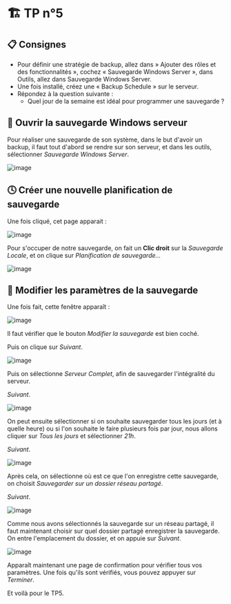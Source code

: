 # 🏗 TP n°5

## 📋 Consignes

- Pour définir une stratégie de backup, allez dans » Ajouter des rôles et des fonctionnalités »,
cochez « Sauvegarde Windows Server », dans Outils, allez dans Sauvegarde Windows Server.
- Une fois installé, créez une « Backup Schedule » sur le serveur.
- Répondez à la question suivante :
    - Quel jour de la semaine est idéal pour programmer une sauvegarde ?

## 💾 Ouvrir la sauvegarde Windows serveur

Pour réaliser une sauvegarde de son système, dans le but d'avoir un backup, il faut tout d'abord se rendre sur son serveur, et dans les outils, sélectionner *Sauvegarde Windows Server*.

![image](img/1.png)

## 🕓 Créer une nouvelle planification de sauvegarde

Une fois cliqué, cet page apparait :

![image](img/2.png)

Pour s'occuper de notre sauvegarde, on fait un **Clic droit** sur la *Sauvegarde Locale*, et on clique sur *Planification de sauvegarde...*

![image](img/3.png)

## 🔧 Modifier les paramètres de la sauvegarde

Une fois fait, cette fenêtre apparaît :

![image](img/4.png)

Il faut vérifier que le bouton *Modifier la sauvegarde* est bien coché.

Puis on clique sur *Suivant*.

![image](img/5.png)

Puis on sélectionne *Serveur Complet*, afin de sauvegarder l'intégralité du serveur.

*Suivant*.

![image](img/6.png)

On peut ensuite sélectionner si on souhaite sauvegarder tous les jours (et à quelle heure) ou si l'on souhaite le faire plusieurs fois par jour, nous allons cliquer sur *Tous les jours* et sélectionner *21h*.

*Suivant*.

![image](img/7.png)

Après cela, on sélectionne où est ce que l'on enregistre cette sauvegarde, on choisit *Sauvegarder sur un dossier réseau partagé*.

*Suivant*.

![image](img/8.png)

Comme nous avons sélectionnés la sauvegarde sur un réseau partagé, il faut maintenant choisir sur quel dossier partagé enregistrer la sauvegarde.
On entre l'emplacement du dossier, et on appuie sur *Suivant*.

![image](img/9.png)

Apparaît maintenant une page de confirmation pour vérifier tous vos paramètres. Une fois qu'ils sont vérifiés, vous pouvez appuyer sur *Terminer*.

Et voilà pour le TP5.
